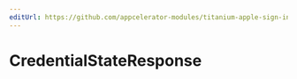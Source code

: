 ```yaml
---
editUrl: https://github.com/appcelerator-modules/titanium-apple-sign-in/edit/master/apidoc/Applesignin.yml
---
```

# CredentialStateResponse

<TypeHeader/>

<ApiDocs/>
